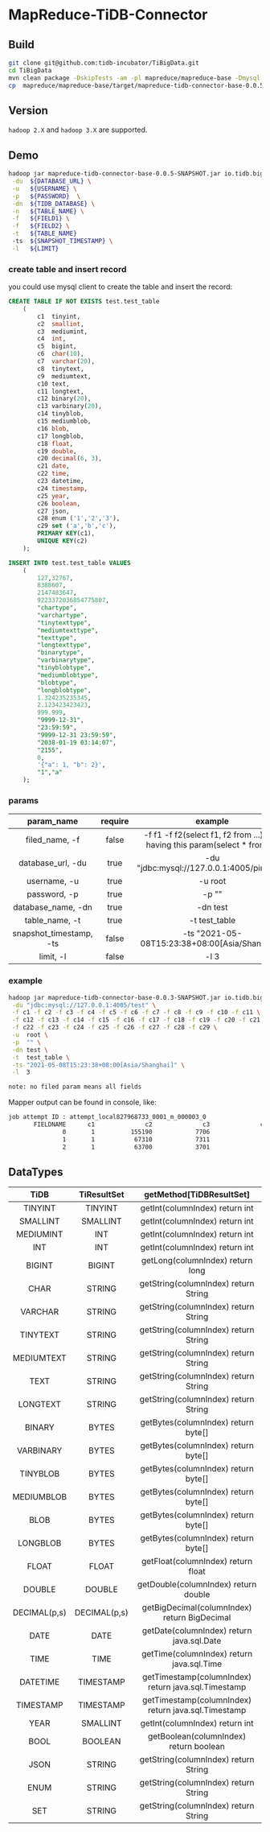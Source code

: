 # MapReduce-TiDB-Connector

## Build

```bash
git clone git@github.com:tidb-incubator/TiBigData.git
cd TiBigData
mvn clean package -DskipTests -am -pl mapreduce/mapreduce-base -Dmysql.driver.scope=compile
cp  mapreduce/mapreduce-base/target/mapreduce-tidb-connector-base-0.0.5-SNAPSHOT.jar ${HOME}/lib
```

## Version

`hadoop 2.X` and `hadoop 3.X` are supported.

## Demo

```bash
hadoop jar mapreduce-tidb-connector-base-0.0.5-SNAPSHOT.jar io.tidb.bigdata.mapreduce.tidb.example.TiDBMapreduceDemo  \
 -du  ${DATABASE_URL} \
 -u   ${USERNAME} \
 -p   ${PASSWORD}  \
 -dn  ${TIDB_DATABASE} \
 -n   ${TABLE_NAME} \
 -f   ${FIELD1} \
 -f   ${FIELD2} \
 -t   ${TABLE_NAME}
 -ts  ${SNAPSHOT_TIMESTAMP} \
 -l   ${LIMIT}
```

### create table and insert record

you could use mysql client to create the table and insert the record:

```sql
CREATE TABLE IF NOT EXISTS test.test_table
    (
        c1  tinyint,
        c2  smallint,
        c3  mediumint,
        c4  int,
        c5  bigint,
        c6  char(10),
        c7  varchar(20),
        c8  tinytext,
        c9  mediumtext,
        c10 text,
        c11 longtext,
        c12 binary(20),
        c13 varbinary(20),
        c14 tinyblob,
        c15 mediumblob,
        c16 blob,
        c17 longblob,
        c18 float,
        c19 double,
        c20 decimal(6, 3),
        c21 date,
        c22 time,
        c23 datetime,
        c24 timestamp,
        c25 year,
        c26 boolean,
        c27 json,
        c28 enum ('1','2','3'),
        c29 set ('a','b','c'),
        PRIMARY KEY(c1),
        UNIQUE KEY(c2)
    );

INSERT INTO test.test_table VALUES
    (
        127,32767,
        8388607,
        2147483647,
        9223372036854775807,
        "chartype",
        "varchartype",
        "tinytexttype",
        "mediumtexttype",
        "texttype",
        "longtexttype",
        "binarytype",
        "varbinarytype",
        "tinyblobtype",
        "mediumblobtype",
        "blobtype",
        "longblobtype",
        1.324235235345,
        2.123423423423,
        999.999,
        "9999-12-31",
        "23:59:59",
        "9999-12-31 23:59:59",
        "2038-01-19 03:14:07",
        "2155",
        0,
        '{"a": 1, "b": 2}',
        "1","a"
    );
```

### params

|       param_name        | require |                                    example                                    |
|:-----------------------:|:-------:|:-----------------------------------------------------------------------------:|
|     filed_name, -f      |  false  | -f f1 -f f2(select f1, f2 from ...), Not having this param(select * from ...) |
|    database_url, -du    |  true   |                   -du "jdbc:mysql://127.0.0.1:4005/pingcap"                   |
|      username, -u       |  true   |                                    -u root                                    |
|      password, -p       |  true   |                                     -p ""                                     |
|   database_name, -dn    |  true   |                                   -dn test                                    |
|     table_name, -t      |  true   |                                 -t test_table                                 |
| snapshot_timestamp, -ts |  false  |                -ts "2021-05-08T15:23:38+08:00[Asia/Shanghai]"                 |
|        limit, -l        |  false  |                                     -l 3                                      |

### example

```bash
hadoop jar mapreduce-tidb-connector-base-0.0.3-SNAPSHOT.jar io.tidb.bigdata.mapreduce.tidb.example.TiDBMapreduceDemo \
 -du "jdbc:mysql://127.0.0.1:4005/test" \
 -f c1 -f c2 -f c3 -f c4 -f c5 -f c6 -f c7 -f c8 -f c9 -f c10 -f c11 \
 -f c12 -f c13 -f c14 -f c15 -f c16 -f c17 -f c18 -f c19 -f c20 -f c21 \
 -f c22 -f c23 -f c24 -f c25 -f c26 -f c27 -f c28 -f c29 \
 -u  root \
 -p  "" \
 -dn test \
 -t  test_table \
 -ts "2021-05-08T15:23:38+08:00[Asia/Shanghai]" \
 -l  3

note: no filed param means all fields
```

Mapper output can be found in console, like:

```bash
job attempt ID : attempt_local827968733_0001_m_000003_0
       FIELDNAME      c1              c2              c3              c4
               0       1          155190            7706               1
               1       1           67310            7311               2
               2       1           63700            3701               3
```

## DataTypes

|     TiDB     | TiResultSet  |               getMethod[TiDBResultSet]                |
|:------------:|:------------:|:-----------------------------------------------------:|
|   TINYINT    |   TINYINT    |        getInt(columnIndex)         return int         |
|   SMALLINT   |   SMALLINT   |        getInt(columnIndex)         return int         |
|  MEDIUMINT   |     INT      |        getInt(columnIndex)         return int         |
|     INT      |     INT      |        getInt(columnIndex)         return int         |
|    BIGINT    |    BIGINT    |        getLong(columnIndex)        return long        |
|     CHAR     |    STRING    |       getString(columnIndex)      return String       |
|   VARCHAR    |    STRING    |       getString(columnIndex)      return String       |
|   TINYTEXT   |    STRING    |       getString(columnIndex)      return String       |
|  MEDIUMTEXT  |    STRING    |       getString(columnIndex)      return String       |
|     TEXT     |    STRING    |       getString(columnIndex)      return String       |
|   LONGTEXT   |    STRING    |       getString(columnIndex)      return String       |
|    BINARY    |    BYTES     |       getBytes(columnIndex)       return byte[]       |
|  VARBINARY   |    BYTES     |       getBytes(columnIndex)       return byte[]       |
|   TINYBLOB   |    BYTES     |       getBytes(columnIndex)       return byte[]       |
|  MEDIUMBLOB  |    BYTES     |       getBytes(columnIndex)       return byte[]       |
|     BLOB     |    BYTES     |       getBytes(columnIndex)       return byte[]       |
|   LONGBLOB   |    BYTES     |       getBytes(columnIndex)       return byte[]       |
|    FLOAT     |    FLOAT     |       getFloat(columnIndex)       return float        |
|    DOUBLE    |    DOUBLE    |       getDouble(columnIndex)      return double       |
| DECIMAL(p,s) | DECIMAL(p,s) |     getBigDecimal(columnIndex)  return BigDecimal     |
|     DATE     |     DATE     |   getDate(columnIndex)        return java.sql.Date    |
|     TIME     |     TIME     |   getTime(columnIndex)        return java.sql.Time    |
|   DATETIME   |  TIMESTAMP   | getTimestamp(columnIndex)   return java.sql.Timestamp |
|  TIMESTAMP   |  TIMESTAMP   | getTimestamp(columnIndex)   return java.sql.Timestamp |
|     YEAR     |   SMALLINT   |        getInt(columnIndex)         return int         |
|     BOOL     |   BOOLEAN    |      getBoolean(columnIndex)     return boolean       |
|     JSON     |    STRING    |       getString(columnIndex)      return String       |
|     ENUM     |    STRING    |       getString(columnIndex)      return String       |
|     SET      |    STRING    |       getString(columnIndex)      return String       |
